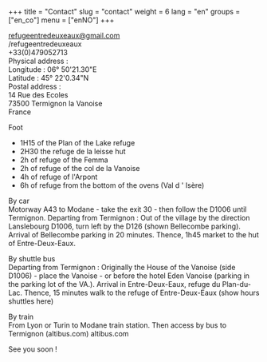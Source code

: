 +++
title = "Contact"
slug = "contact"
weight = 6
lang = "en"
groups = ["en_co"]
menu = ["enNO"]
+++

refugeentredeuxeaux@gmail.com  
/refugeentredeuxeaux  
+33(0)479052713  
Physical address :  
Longitude : 06° 50'21.30"E  
Latitude : 45° 22'0.34"N  
Postal address :  
14 Rue des Ecoles  
73500 Termignon la Vanoise  
France  

Foot  
- 1H15 of the Plan of the Lake refuge  
- 2H30 the refuge de la leisse hut  
- 2h of refuge of the Femma  
- 2h of refuge of the col de la Vanoise  
- 4h of refuge of l'Arpont  
- 6h of refuge from the bottom of the ovens (Val d ' Isère)  
  
By car  
Motorway A43 to Modane - take the exit 30 - then follow the D1006 until Termignon. Departing from Termignon : Out of the village by the direction Lanslebourg D1006, turn left by the D126 (shown Bellecombe parking). Arrival of Bellecombe parking in 20 minutes. Thence, 1h45 market to the hut of Entre-Deux-Eaux.  
  
By shuttle bus  
Departing from Termignon : Originally the House of the Vanoise (side D1006) - place the Vanoise - or before the hotel Eden Vanoise (parking in the parking lot of the VA.). Arrival in Entre-Deux-Eaux, refuge du Plan-du-Lac. Thence, 15 minutes walk to the refuge of Entre-Deux-Eaux (show hours shuttles here)  
  
By train  
From Lyon or Turin to Modane train station. Then access by bus to Termignon (altibus.com) altibus.com  
  
  
  
See you soon !